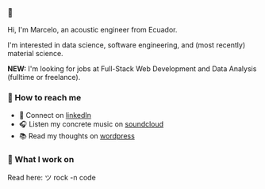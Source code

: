 ### 👋 

Hi, I'm Marcelo, an acoustic engineer from Ecuador. 

I'm interested in data science, software engineering, and (most recently) material science.

**NEW:** I'm looking for jobs at Full-Stack Web Development and Data Analysis (fulltime or freelance). 

<!--
[👔 LinkedIn](www.linkedin.com/in/margottig) • [📚 Wordpress](https://sullakta.wordpress.com/)
-->

### 🤖 How to reach me

- 👔 Connect on [linkedIn](https://www.linkedin.com/in/margottig/)
- 🎧 Listen my concrete music on [soundcloud](https://soundcloud.com/sullakta)
- 📚 Read my thoughts on [wordpress](https://sullakta.wordpress.com/)

### 🧙 What I work on

Read here: ツ rock -n code

<!--
Explore some recent projects:

<details>
  <summary>Sample Project</summary>
  
  ## Heading
  1. A numbered
  2. list
     * With some
     * Sub bullets
</details>

<details>
  <summary>Another project</summary>
  
  ## Heading
  1. A numbered
  2. list
     * With some
     * Sub bullets
</details>
-->
